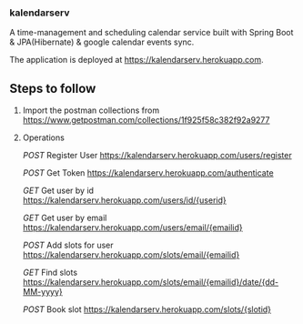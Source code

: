 
### kalendarserv

A time-management and scheduling calendar service built with Spring Boot & JPA(Hibernate) & google calendar events sync.

The application is deployed at https://kalendarserv.herokuapp.com. 

## Steps to follow

1. Import the postman collections from https://www.getpostman.com/collections/1f925f58c382f92a9277

2. Operations

      *POST*        Register User        https://kalendarserv.herokuapp.com/users/register
      
      *POST*        Get Token            https://kalendarserv.herokuapp.com/authenticate
      
      *GET*         Get user by id       https://kalendarserv.herokuapp.com/users/id/{userid}
      
      *GET*         Get user by email    https://kalendarserv.herokuapp.com/users/email/{emailid}
      
      *POST*        Add slots for user   https://kalendarserv.herokuapp.com/slots/email/{emailid}
      
      *GET*         Find slots           https://kalendarserv.herokuapp.com/slots/email/{emailid}/date/{dd-MM-yyyy}
      
      *POST*        Book slot            https://kalendarserv.herokuapp.com/slots/{slotid}

